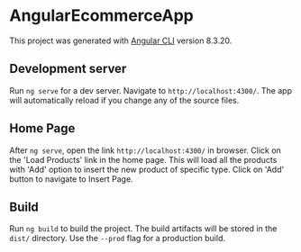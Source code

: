 # AngularEcommerceApp

This project was generated with [Angular CLI](https://github.com/angular/angular-cli) version 8.3.20.

## Development server

Run `ng serve` for a dev server. Navigate to `http://localhost:4300/`. The app will automatically reload if you change any of the source files.

## Home Page

After `ng serve`, open the link `http://localhost:4300/` in browser. Click on the 'Load Products' link in the home page. This will load all the products with 'Add' option to insert the new product of specific type. Click on 'Add' button to navigate to Insert Page. 

## Build

Run `ng build` to build the project. The build artifacts will be stored in the `dist/` directory. Use the `--prod` flag for a production build.

